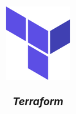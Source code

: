 <br />
<div align="center">
  <a href="#">
    <img src="./assets/terraform.svg" height="200" alt="Terraform Logo">
  </a>

<h1 align = "center">
<b><i>Terraform</i></b>
</h1>

  <p align="center">
  </p>
</div>
<br />
